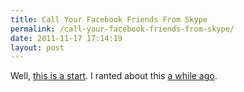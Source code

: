 ```yaml
---
title: Call Your Facebook Friends From Skype
permalink: /call-your-facebook-friends-from-skype/
date: 2011-11-17 17:14:19
layout: post
---
```


Well, [this is a start](http://mashable.com/2011-11-17/skype-facebook-2/). I ranted about this [a while ago](http://therobb.com/2011-07-want-to-video-call-me-pick-a-service-rant/).